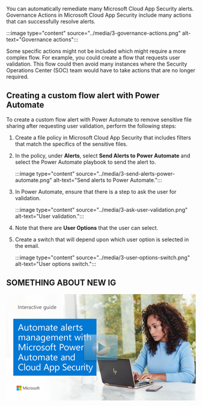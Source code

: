 You can automatically remediate many Microsoft Cloud App Security alerts. Governance Actions in Microsoft Cloud App Security include many actions that can successfully resolve alerts.

:::image type="content" source="../media/3-governance-actions.png" alt-text="Governance actions":::

Some specific actions might not be included which might require a more complex flow. For example, you could create a flow that requests user validation. This flow could then avoid many instances where the Security Operations Center (SOC) team would have to take actions that are no longer required.

## Creating a custom flow alert with Power Automate

To create a custom flow alert with Power Automate to remove sensitive file sharing after requesting user validation, perform the following steps:

1. Create a file policy in Microsoft Cloud App Security that includes filters that match the specifics of the sensitive files.
2. In the policy, under **Alerts**, select **Send Alerts to Power Automate** and select the Power Automate playbook to send the alert to.

    :::image type="content" source="../media/3-send-alerts-power-automate.png" alt-text="Send alerts to Power Automate.":::

3. In Power Automate, ensure that there is a step to ask the user for validation.

    :::image type="content" source="../media/3-ask-user-validation.png" alt-text="User validation.":::

4. Note that there are **User Options** that the user can select.
5. Create a switch that will depend upon which user option is selected in the email.

    :::image type="content" source="../media/3-user-options-switch.png" alt-text="User options switch.":::

## SOMETHING ABOUT NEW IG

[![Automate alerts management with Microsoft Power Automate and Cloud App Security](../media/power-automate-custom-flow.png)](https://aka.ms/Automate_alerts-management_with-Microsoft-Power-Automate_and-Cloud-App-Security)
